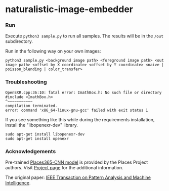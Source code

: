 # naturalistic-image-embedder

### Run

Execute `python3 sample.py` to run all samples. The results will be in the `/out` subdirectory.

Run in the following way on your own images:
```
python3 sample.py <background image path> <foreground image path> <out image path> <offset by X coordinate> <offset by Y coordinate> <naive | poisson_blending | color_transfer>
```

### Troubleshooting

```
OpenEXR.cpp:36:10: fatal error: ImathBox.h: No such file or directory
#include <ImathBox.h>
^~~~~~~~~~~~
compilation terminated.
error: command 'x86_64-linux-gnu-gcc' failed with exit status 1
```
If you see something like this while during the requirements installation, install the "libopenexr-dev" library.
```
sudo apt-get install libopenexr-dev
sudo apt-get install openexr
```

### Acknowledgements

Pre-trained [Places365-CNN model](naturalistic_image_embedder/third_party/io_classification/wideresnet18_places365.pth.tar) is provided by the Places Project authors. Visit [Project page](http://places2.csail.mit.edu) for the additional information. 

The original paper: [IEEE Transaction on Pattern Analysis and Machine Intelligence](http://places2.csail.mit.edu/PAMI_places.pdf).
